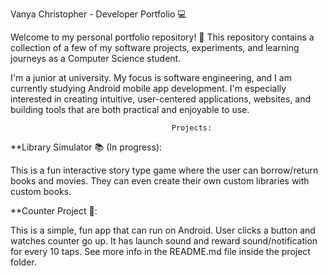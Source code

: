 Vanya Christopher - Developer Portfolio 💻

Welcome to my personal portfolio repository! 🌟
This repository contains a collection of a few of my software projects, experiments, and learning journeys as a Computer Science student.

I'm a junior at university. My focus is software engineering, and I am currently studying Android mobile app development. I'm especially interested in
creating intuitive, user-centered applications, websites, and building tools that are both practical and enjoyable to use.

                                        Projects:

**Library Simulator 📚 (In progress):

This is a fun interactive story type game where the user can borrow/return books and movies.
They can even create their own custom libraries with custom books.

**Counter Project 🔢:

This is a simple, fun app that can run on Android. User clicks a button and watches counter go 
up. It has launch sound and reward sound/notification for every 10 taps. See more info in the 
README.md file inside the project folder.
